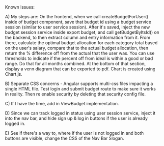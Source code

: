Known Issues: 

A) My steps are: On the frontend, when we call createBudgetForUser() inside of budget component, save that budget id using a budget service session (similar to user service session). After it's saved, inject the new budget session service inside export budget, and call getBudgetByItsId() on the backend, to then extract column and entry information from it. From there, calculate the optimal budget allocation for each category total based on the user's salary, compare that to the actual budget allocation, then return the % difference off from the actual that the user was. You can use thresholds to indicate if the percent off from ideal is within a good or bad range. Do that for all months combined. At the bottom of that section, display a venn diagram that can be exported to pdf. Chart is created using Chart.js.

B) Separate CSS concerns - Angular supports multi-css files impacting a single HTML file. Test login and submit budget route to make sure it works in reality. Then re enable security by deleting that security config file.

C) If I have the time, add in ViewBudget implementation.

D) Since we can track logged in status using user session service, inject it into the nav bar, and hide sign up & log in buttons if the user is already logged in. 

E) See if there's a way to, where if the user is not logged in and both buttons are visible, change the CSS of the Nav Bar Slogan.

